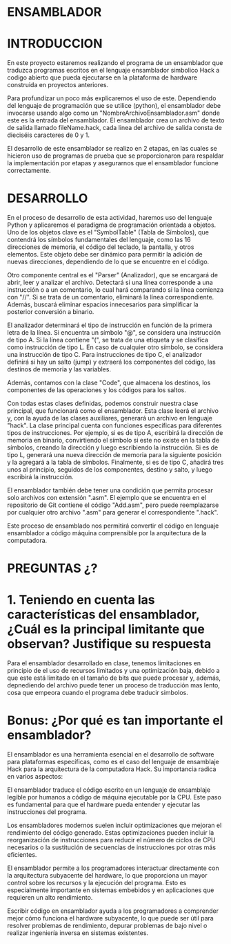 # ENSAMBLADOR

# INTRODUCCION

En este proyecto estaremos realizando el programa de un ensamblador que traduzca programas escritos en el lenguaje ensamblador simbolico Hack a codigo abierto que pueda ejecutarse en la plataforma de hardware construida en proyectos anteriores.

Para profundizar un poco más explicaremos el uso de este. Dependiendo del lenguaje de programación que se utilice (python), el ensamblador debe invocarse usando algo como un "NombreArchivoEnsamblador.asm" donde este es la entrada del ensamblador. El ensamblador crea un archivo de texto de salida llamado fileName.hack, cada linea del archivo de salida consta de dieciséis caracteres de 0 y 1.

El desarrollo de este ensamblador se realizo en 2 etapas, en las cuales se hicieron uso de programas de prueba que se proporcionaron para respaldar la implementación por etapas y asegurarnos que el ensamblador funcione correctamente.

# DESARROLLO

En el proceso de desarrollo de esta actividad, haremos uso del lenguaje Python y aplicaremos el paradigma de programación orientada a objetos. Uno de los objetos clave es el "SymbolTable" (Tabla de Símbolos), que contendrá los símbolos fundamentales del lenguaje, como las 16 direcciones de memoria, el código del teclado, la pantalla, y otros elementos. Este objeto debe ser dinámico para permitir la adición de nuevas direcciones, dependiendo de lo que se encuentre en el código.

Otro componente central es el "Parser" (Analizador), que se encargará de abrir, leer y analizar el archivo. Detectará si una línea corresponde a una instrucción o a un comentario, lo cual hará comparando si la línea comienza con "//". Si se trata de un comentario, eliminará la línea correspondiente. Además, buscará eliminar espacios innecesarios para simplificar la posterior conversión a binario.

El analizador determinará el tipo de instrucción en función de la primera letra de la línea. Si encuentra un símbolo "@", se considera una instrucción de tipo A. Si la línea contiene "(", se trata de una etiqueta y se clasifica como instrucción de tipo L. En caso de cualquier otro símbolo, se considera una instrucción de tipo C. Para instrucciones de tipo C, el analizador definirá si hay un salto (jump) y extraerá los componentes del código, las destinos de memoria y las variables.

Además, contamos con la clase "Code", que almacena los destinos, los componentes de las operaciones y los códigos para los saltos.

Con todas estas clases definidas, podemos construir nuestra clase principal, que funcionará como el ensamblador. Esta clase leerá el archivo y, con la ayuda de las clases auxiliares, generará un archivo en lenguaje "hack". La clase principal cuenta con funciones específicas para diferentes tipos de instrucciones. Por ejemplo, si es de tipo A, escribirá la dirección de memoria en binario, convirtiendo el símbolo si este no existe en la tabla de símbolos, creando la dirección y luego escribiendo la instrucción. Si es de tipo L, generará una nueva dirección de memoria para la siguiente posición y la agregará a la tabla de símbolos. Finalmente, si es de tipo C, añadirá tres unos al principio, seguidos de los componentes, destino y salto, y luego escribirá la instrucción.

El ensamblador también debe tener una condición que permita procesar solo archivos con extensión ".asm". El ejemplo que se encuentra en el repositorio de Git contiene el código "Add.asm", pero puede reemplazarse por cualquier otro archivo ".asm" para generar el correspondiente ".hack".

Este proceso de ensamblado nos permitirá convertir el código en lenguaje ensamblador a código máquina comprensible por la arquitectura de la computadora.

# PREGUNTAS ¿?
# 1. Teniendo en cuenta las características del ensamblador, ¿Cuál es la principal limitante que observan? Justifique su respuesta

Para el ensamblador desarrollado en clase, tenemos limitaciones en principio de el uso de recursos limitados y una optimización baja, debido a que este está limitado en el tamaño de bits que puede procesar y, además, depnediendo del archivo puede tener un proceso de traducción mas lento, cosa que empeora cuando el programa debe traducir simbolos.

# Bonus: ¿Por qué es tan importante el ensamblador?

El ensamblador es una herramienta esencial en el desarrollo de software para plataformas específicas, como es el caso del lenguaje de ensamblaje Hack para la arquitectura de la computadora Hack. Su importancia radica en varios aspectos:

El ensamblador traduce el código escrito en un lenguaje de ensamblaje legible por humanos a código de máquina ejecutable por la CPU. Este paso es fundamental para que el hardware pueda entender y ejecutar las instrucciones del programa.

Los ensambladores modernos suelen incluir optimizaciones que mejoran el rendimiento del código generado. Estas optimizaciones pueden incluir la reorganización de instrucciones para reducir el número de ciclos de CPU necesarios o la sustitución de secuencias de instrucciones por otras más eficientes.

El ensamblador permite a los programadores interactuar directamente con la arquitectura subyacente del hardware, lo que proporciona un mayor control sobre los recursos y la ejecución del programa. Esto es especialmente importante en sistemas embebidos y en aplicaciones que requieren un alto rendimiento.

Escribir código en ensamblador ayuda a los programadores a comprender mejor cómo funciona el hardware subyacente, lo que puede ser útil para resolver problemas de rendimiento, depurar problemas de bajo nivel o realizar ingeniería inversa en sistemas existentes.

